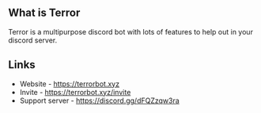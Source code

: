 
## What is Terror
Terror is a multipurpose discord bot with lots of features to help out in your discord server.

## Links
- Website - https://terrorbot.xyz
- Invite - https://terrorbot.xyz/invite
- Support server - https://discord.gg/dFQZzqw3ra


